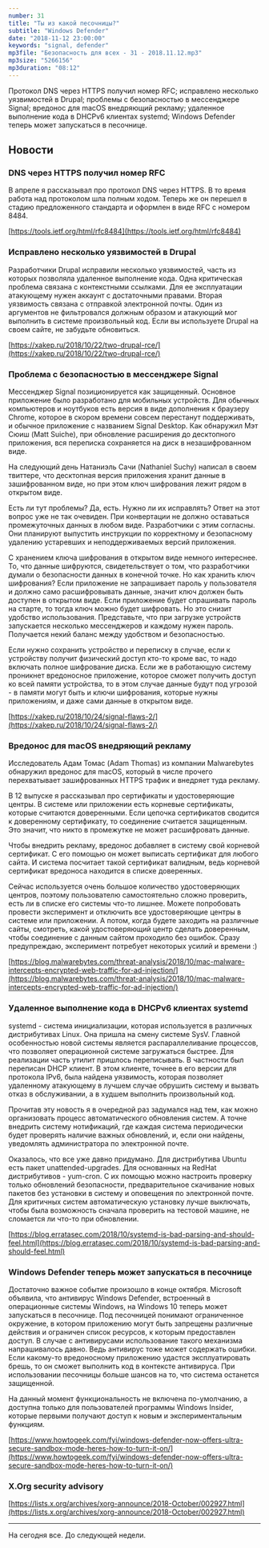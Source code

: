 ```yaml
---
number: 31
title: "Ты из какой песочницы?"
subtitle: "Windows Defender"
date: "2018-11-12 23:00:00"
keywords: "signal, defender"
mp3file: "Безопасность для всех - 31 - 2018.11.12.mp3"
mp3size: "5266156"
mp3duration: "08:12"
---
```


Протокол DNS через HTTPS получил номер RFC;
исправлено несколько уязвимостей в Drupal;
проблемы с безопасностью в мессенджере Signal;
вредонос для macOS внедряющий рекламу;
удаленное выполнение кода в DHCPv6 клиентах systemd;
Windows Defender теперь может запускаться в песочнице.

<!--more-->

## Новости

### DNS через HTTPS получил номер RFC

В апреле я рассказывал про протокол DNS через HTTPS. В то время работа над протоколом шла полным ходом. Теперь же он перешел в стадию предложенного стандарта и оформлен в виде RFC с номером 8484.

[https://tools.ietf.org/html/rfc8484](https://tools.ietf.org/html/rfc8484)

### Исправлено несколько уязвимостей в Drupal

Разработчики Drupal исправили несколько уязвимостей, часть из которых позволяла удаленное выполнение кода. Одна критическая проблема связана с контекстными ссылками. Для ее эксплуатации атакующему нужен аккаунт с достаточными правами. Вторая уязвимость связана с отправкой электронной почты. Один из аргументов не фильтровался должным образом и атакующий мог выполнить в системе произвольный код. Если вы используете Drupal на своем сайте, не забудьте обновиться.

[https://xakep.ru/2018/10/22/two-drupal-rce/](https://xakep.ru/2018/10/22/two-drupal-rce/)

### Проблема с безопасностью в мессенджере Signal

Мессенджер Signal позиционируется как защищенный. Основное приложение было разработано для мобильных устройств. Для обычных компьютеров и ноутбуков есть версия в виде дополнения к браузеру Chrome, которое в скором времени совсем перестанут поддерживать, и обычное приложение с названием Signal Desktop. Как обнаружил Мэт Сюиш (Matt Suiche), при обновление расширения до десктопного приложения, вся переписка сохраняется на диск в незашифрованном виде.

На следующий день Натаниэль Сачи (Nathaniel Suchy‏) написал в своем твиттере, что десктопная версия приложения хранит данные в зашифрованном виде, но при этом ключ шифрования лежит рядом в открытом виде.

Есть ли тут проблемы? Да, есть. Нужно ли их исправлять? Ответ на этот вопрос уже не так очевиден. При конвертации не должно оставаться промежуточных данных в любом виде. Разработчики с этим согласны. Они планируют выпустить инструкции по корректному и безопасному удалению устаревших и неподдерживаемых версий приложения.

С хранением ключа шифрования в открытом виде немного интереснее. То, что данные шифруются, свидетельствует о том, что разработчики думали о безопасности данных в конечной точке. Но как хранить ключ шифрования? Если приложение не запрашивает пароль у пользователя и должно само расшифровывать данные, значит ключ должен быть доступен в открытом виде. Если приложение будет спрашивать пароль на старте, то тогда ключ можно будет шифровать. Но это снизит удобство использования. Представьте, что при загрузке устройств запускается несколько мессенджеров и каждому нужен пароль. Получается некий баланс между удобством и безопасностью.

Если нужно сохранить устройство и переписку в случае, если к устройству получит физический доступ кто-то кроме вас, то надо включать полное шифрование диска. Если же в работающую систему проникнет вредоносное приложение, которое сможет получить доступ ко всей памяти устройства, то в этом случае данные будут под угрозой - в памяти могут быть и ключи шифрования, которые нужны приложениям, и даже сами данные в открытом виде.

[https://xakep.ru/2018/10/24/signal-flaws-2/](https://xakep.ru/2018/10/24/signal-flaws-2/)

### Вредонос для macOS внедряющий рекламу

Исследователь Адам Томас (Adam Thomas) из компании Malwarebytes обнаружил вредонос для macOS, который в числе прочего перехватывает зашифрованных HTTPS трафик и внедряет туда рекламу.

В 12 выпуске я рассказывал про сертификаты и удостоверяющие центры. В системе или приложении есть корневые сертификаты, которые считаются доверенными. Если цепочка сертификатов сводится к доверенному сертификату, то соединение считается защищенным. Это значит, что никто в промежутке не может расшифровать данные.

Чтобы внедрить рекламу, вредонос добавляет в систему свой корневой сертификат. С его помощью он может выписать сертификат для любого сайта. И система посчитает такой сертификат валидным, ведь корневой сертификат вредоноса находится в списке доверенных.

Сейчас используется очень большое количество удостоверяющих центров, поэтому пользователю самостоятельно сложно проверить, есть ли в списке его системы что-то лишнее. Можете попробовать провести эксперимент и отключить все удостоверяющие центры в системе или приложении. А потом, когда будете заходить на различные сайты, смотреть, какой удостоверяющий центр сделать доверенным, чтобы соединение с данным сайтом проходило без ошибок. Сразу предупреждаю, эксперимент потребует некоторых усилий и времени :)

[https://blog.malwarebytes.com/threat-analysis/2018/10/mac-malware-intercepts-encrypted-web-traffic-for-ad-injection/](https://blog.malwarebytes.com/threat-analysis/2018/10/mac-malware-intercepts-encrypted-web-traffic-for-ad-injection/)

### Удаленное выполнение кода в DHCPv6 клиентах systemd

systemd - система инициализации, которая используется в различных дистрибутивах Linux. Она пришла на смену системе SysV. Главной особенностью новой системы является распараллеливание процессов, что позволяет операционной системе загружаться быстрее. Для реализации часть утилит пришлось переписывать. В частности был переписан DHCP клиент. В этом клиенте, точнее в его версии для протокола IPv6, была найдена уязвимость, которая позволяет удаленному атакующему в лучшем случае обрушить систему и вызвать отказ в обслуживании, а в худшем выполнить произвольный код.

Прочитав эту новость я в очередной раз задумался над тем, как можно организовать процесс автоматического обновления систем. А точне внедрить систему нотификаций, где каждая система периодически будет проверять наличие важных обновлений, и, если они найдены, уведомлять администратора по электронной почте.

Оказалось, что все уже давно придумано. Для дистрибутива Ubuntu есть пакет unattended-upgrades. Для основанных на RedHat дистрибутивов - yum-cron. С их помощью можно настроить проверку только обновлений безопасности, предварительное скачивание новых пакетов без установки в систему и оповещения по электронной почте. Для критичных систем автоматическую установку лучше выключать, чтобы была возможность сначала проверить на тестовой машине, не сломается ли что-то при обновлении.

[https://blog.erratasec.com/2018/10/systemd-is-bad-parsing-and-should-feel.html](https://blog.erratasec.com/2018/10/systemd-is-bad-parsing-and-should-feel.html)

### Windows Defender теперь может запускаться в песочнице

Достаточно важное событие произошло в конце октября. Microsoft объявила, что антивирус Windows Defender, встроенный в операционные системы Windows, на Windows 10 теперь может запускаться в песочнице. Под песочницей понимают ограниченное окружение, в котором приложению могут быть запрещены различные действия и ограничен список ресурсов, к которым предоставлен доступ. В случае с антивирусами использование такого механизма напрашивалось давно. Ведь антивирус тоже может содержать ошибки. Если какому-то вредоносному приложению удастся эксплуатировать брешь, то он сможет выполнить код в контексте антивируса. При использовании песочницы больше шансов на то, что система останется защищенной.

На данный момент функциональность не включена по-умолчанию, а доступна только для пользователей программы Windows Insider, которые первыми получают доступ к новым и экспериментальным функциям.

[https://www.howtogeek.com/fyi/windows-defender-now-offers-ultra-secure-sandbox-mode-heres-how-to-turn-it-on/](https://www.howtogeek.com/fyi/windows-defender-now-offers-ultra-secure-sandbox-mode-heres-how-to-turn-it-on/)

### X.Org security advisory

[https://lists.x.org/archives/xorg-announce/2018-October/002927.html](https://lists.x.org/archives/xorg-announce/2018-October/002927.html)

---

На сегодня все. До следующей недели.

